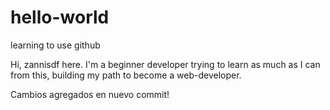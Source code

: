 # hello-world
learning to use github

Hi, zannisdf here. I'm a beginner developer trying to learn as much as I can from this, building my path to become a web-developer.

Cambios agregados en nuevo commit!
